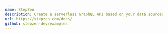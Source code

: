 ```yaml
---
name: StepZen
description: Create a serverless GraphQL API based on your data sources (REST & Databases), Third-Party APIs, or any combination. Instead of writing a GraphQL server yourself, you can define everything declaratively by writing GraphQL schemas. For more information, go to https://www.stepzen.com/.
url: https://stepzen.com/docs/
github: stepzen-dev/examples
---
```



